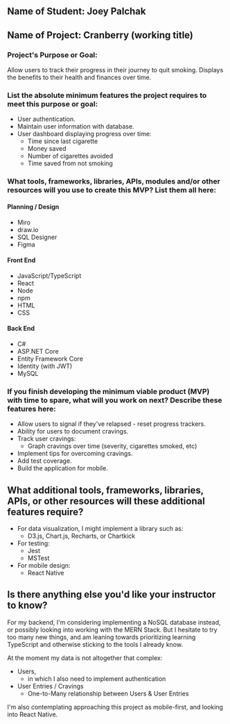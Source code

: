 ## Name of Student: Joey Palchak

## Name of Project: Cranberry (working title)

### Project's Purpose or Goal:

Allow users to track their progress in their journey to quit smoking. Displays the benefits to their health and finances over time.

### List the absolute minimum features the project requires to meet this purpose or goal:

* User authentication.
* Maintain user information with database.
* User dashboard displaying progress over time:
  * Time since last cigarette
  * Money saved
  * Number of cigarettes avoided
  * Time saved from not smoking

### What tools, frameworks, libraries, APIs, modules and/or other resources will you use to create this MVP? List them all here:

#### Planning / Design

* Miro
* draw.io
* SQL Designer
* Figma

#### Front End

* JavaScript/TypeScript
* React
* Node
* npm
* HTML
* CSS

#### Back End

* C#
* ASP.NET Core
* Entity Framework Core
* Identity (with JWT)
* MySQL

### If you finish developing the minimum viable product (MVP) with time to spare, what will you work on next? Describe these features here:

* Allow users to signal if they've relapsed - reset progress trackers.
* Ability for users to document cravings.
* Track user cravings:
  * Graph cravings over time (severity, cigarettes smoked, etc)
* Implement tips for overcoming cravings.
* Add test coverage.
* Build the application for mobile.
  
## What additional tools, frameworks, libraries, APIs, or other resources will these additional features require?

* For data visualization, I might implement a library such as:
  * D3.js, Chart.js, Recharts, or Chartkick
* For testing:
  * Jest
  * MSTest
* For mobile design:
  * React Native

## Is there anything else you'd like your instructor to know?

For my backend, I'm considering implementing a NoSQL database instead, or possibly looking into working with the MERN Stack. But I hesitate to try too many new things, and am leaning towards prioritizing learning TypeScript and otherwise sticking to the tools I already know.

At the moment my data is not altogether that complex: 
* Users,
  * in which I also need to implement authentication 
* User Entries / Cravings
  * One-to-Many relationship between Users & User Entries

I'm also contemplating approaching this project as mobile-first, and looking into React Native.